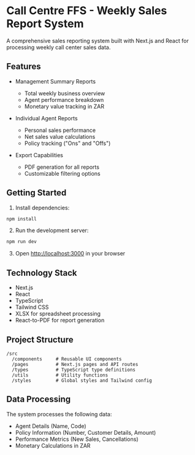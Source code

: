 # Call Centre FFS - Weekly Sales Report System

A comprehensive sales reporting system built with Next.js and React for processing weekly call center sales data.

## Features

- Management Summary Reports
  - Total weekly business overview
  - Agent performance breakdown
  - Monetary value tracking in ZAR
  
- Individual Agent Reports
  - Personal sales performance
  - Net sales value calculations
  - Policy tracking ("Ons" and "Offs")

- Export Capabilities
  - PDF generation for all reports
  - Customizable filtering options
  
## Getting Started

1. Install dependencies:
```bash
npm install
```

2. Run the development server:
```bash
npm run dev
```

3. Open [http://localhost:3000](http://localhost:3000) in your browser

## Technology Stack

- Next.js
- React
- TypeScript
- Tailwind CSS
- XLSX for spreadsheet processing
- React-to-PDF for report generation

## Project Structure

```
/src
  /components     # Reusable UI components
  /pages          # Next.js pages and API routes
  /types          # TypeScript type definitions
  /utils          # Utility functions
  /styles         # Global styles and Tailwind config
```

## Data Processing

The system processes the following data:

- Agent Details (Name, Code)
- Policy Information (Number, Customer Details, Amount)
- Performance Metrics (New Sales, Cancellations)
- Monetary Calculations in ZAR
